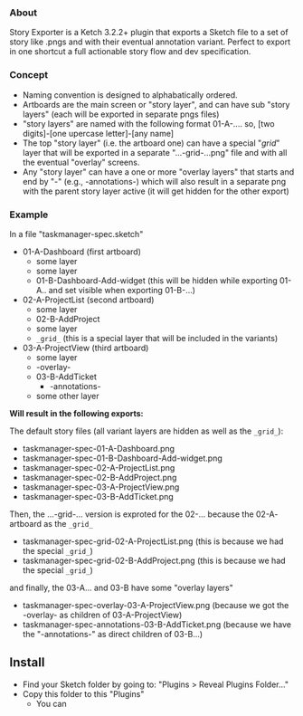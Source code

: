 ### About

Story Exporter is a Ketch 3.2.2+ plugin that exports a Sketch file to a set of story like .pngs and with their eventual annotation variant. Perfect to export in one shortcut a full actionable story flow and dev specification. 

### Concept

- Naming convention is designed to alphabatically ordered. 
- Artboards are the main screen or "story layer", and can have sub "story layers" (each will be exported in separate pngs files)
- "story layers" are named with the following format 01-A-.... so, [two digits]-[one upercase letter]-[any name]
- The top "story layer" (i.e. the artboard one) can have a special "_grid_" layer that will be exported in a separate "...-grid-...png" file and with all the eventual "overlay" screens. 
- Any "story layer" can have a one or more "overlay layers" that starts and end by "-" (e.g., -annotations-) which will also result in a separate png with the parent story layer active (it will get hidden for the other export)

### Example

In a file "taskmanager-spec.sketch"

+ 01-A-Dashboard (first artboard)
    * some layer
    * some layer
    * 01-B-Dashboard-Add-widget (this will be hidden while exporting 01-A.. and set visible when exporting 01-B-...)
+ 02-A-ProjectList (second artboard)
    * some layer
    * 02-B-AddProject
    * some layer
    * ```_grid_``` (this is a special layer that will be included in the variants)
+ 03-A-ProjectView (third artboard)
    * some layer
    * -overlay-
    * 03-B-AddTicket
        - -annotations-
    * some other layer

**Will result in the following exports:**

The default story files (all variant layers are hidden as well as the ```_grid_```): 
- taskmanager-spec-01-A-Dashboard.png
- taskmanager-spec-01-B-Dashboard-Add-widget.png
- taskmanager-spec-02-A-ProjectList.png
- taskmanager-spec-02-B-AddProject.png
- taskmanager-spec-03-A-ProjectView.png
- taskmanager-spec-03-B-AddTicket.png

Then, the ...-grid-... version is exproted for the 02-... because the 02-A- artboard as the ```_grid_```
- taskmanager-spec-grid-02-A-ProjectList.png (this is because we had the special ```_grid_```)
- taskmanager-spec-grid-02-B-AddProject.png (this is because we had the special ```_grid_```)

and finally, the 03-A... and 03-B have some "overlay layers"
- taskmanager-spec-overlay-03-A-ProjectView.png (because we got the -overlay- as children of 03-A-ProjectView)
- taskmanager-spec-annotations-03-B-AddTicket.png (because we have the "-annotations-" as direct children of 03-B...)


## Install

- Find your Sketch folder by going to: "Plugins > Reveal Plugins Folder..."
- Copy this folder to this "Plugins"
    + You can 